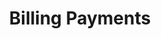 ---
title: Billing Payments
layout: category
category: "billing-payments"
permalink: /en/category/billing-payments
lang: en
---